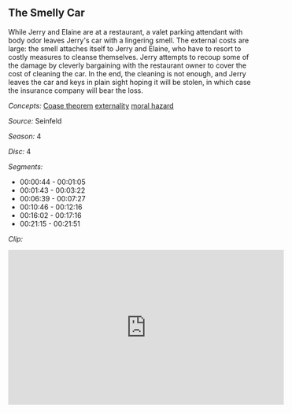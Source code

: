 ## The Smelly Car

While Jerry and Elaine are at a restaurant, a valet parking attendant with body odor leaves Jerry's car with a lingering smell.  The external costs are large: the smell attaches itself to Jerry and Elaine, who have to resort to costly measures to cleanse themselves.  Jerry attempts to recoup some of the damage by cleverly bargaining with the restaurant owner to cover the cost of cleaning the car.  In the end, the cleaning is not enough, and Jerry leaves the car and keys in plain sight hoping it will be stolen, in which case the insurance company will bear the loss.

*Concepts:*
[Coase theorem](/concept/coase-theorem/)
[externality](/concept/externality/)
[moral hazard](/concept/moral-hazard/)

*Source:* Seinfeld

*Season:* 4

*Disc:* 4

*Segments:*

 * 00:00:44 - 00:01:05
 * 00:01:43 - 00:03:22
 * 00:06:39 - 00:07:27
 * 00:10:46 - 00:12:16
 * 00:16:02 - 00:17:16
 * 00:21:15 - 00:21:51

*Clip:*

<iframe width="560" height="315" src="https://criticalcommons.org/embed?m=2VQV6vi1p" frameborder="0" allowfullscreen></iframe>

